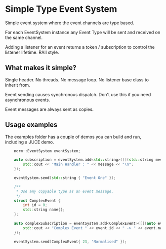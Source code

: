 # Simple Type Event System

Simple event system where the event channels are type based. 

For each EventSystem instance any Event Type will be sent and received on the same channel.

Adding a listener for an event returns a token / subscription to control the listener lifetime. RAII style.

## What makes it simple?

Single header. No threads. No message loop. No listener base class to inherit from.

Event sending causes synchronous dispatch. Don't use this if you need asynchronous events.

Event messages are always sent as copies.

## Usage examples

The examples folder has a couple of demos you can build and run, including a JUCE demo.

```cpp
    norm::EventSystem eventSystem;

    auto subscription = eventSystem.add<std::string>([](std::string message) {
        std::cout << "Main Handler : " << message << "\n";
    });

    eventSystem.send(std::string { "Event One" });

    /**
     * Use any copyable type as an event message.
     */
    struct ComplexEvent {
        int id = 0;
        std::string name{};
    };
    
    auto complexSubscription = eventSystem.add<ComplexEvent>([](auto event) {
        std::cout << "Complex Event " << event.id << " -> " << event.name << "\n";
    });
    
    eventSystem.send(ComplexEvent{ 23, "Normalised" });
```